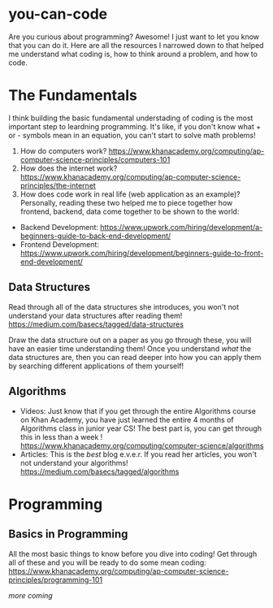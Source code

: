 # you-can-code
Are you curious about programming? Awesome! I just want to let you know that you can do it. Here are all the resources I narrowed down to that helped me understand what coding is, how to think around a problem, and how to code.

# The Fundamentals
I think building the basic fundamental understading of coding is the most important step to leardning programming. It's like, if you don't know what + or - symbols mean in an equation, you can't start to solve math problems! 
1. How do computers work?
  https://www.khanacademy.org/computing/ap-computer-science-principles/computers-101
2. How does the internet work?
  https://www.khanacademy.org/computing/ap-computer-science-principles/the-internet
3. How does code work in real life (web application as an example)?
Personally, reading these two helped me to piece together how frontend, backend, data come together to be shown to the world:
* Backend Development: https://www.upwork.com/hiring/development/a-beginners-guide-to-back-end-development/
* Frontend Development: https://www.upwork.com/hiring/development/beginners-guide-to-front-end-development/



## Data Structures
Read through all of the data structures she introduces, you won't not understand your data structures after reading them!
https://medium.com/basecs/tagged/data-structures

Draw the data structure out on a paper as you go through these, you will have an easier time understanding them! Once you understand *what* the data structures are, then you can read deeper into how you can apply them by searching different applications of them yourself!

## Algorithms
* Videos: Just know that if you get through the entire Algorithms course on Khan Academy, you have just learned the entire 4 months of Algorithms class in junior year CS! The best part is, you can get through this in less than a week ! https://www.khanacademy.org/computing/computer-science/algorithms
* Articles: This is the *best* blog e.v.e.r. If you read her articles, you won't not understand your algorithms!
https://medium.com/basecs/tagged/algorithms

# Programming 
## Basics in Programming
All the most basic things to know before you dive into coding! Get through all of these and you will be ready to do some mean coding: https://www.khanacademy.org/computing/ap-computer-science-principles/programming-101


*more coming*



